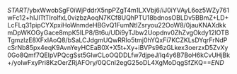 $START$/ybxWwobSgF0iWjPddrX5npPZgT4m1LXVbj6/iJ0iYVAyL6oz5WZy761wFc12+hIJlTtTIrolfxL0vizbzAoqN7KCf8UQhPTU18bdnosOBLDv5BBmZ+LD+LcFLq31pipCYXpxiHoWnmdeHBGvQ1FumNtIZsryou22OoW8/0jauKNAXdkkmDpWKOGyGace8mpK5ILP8/Bt6u/UDi9yTJbw2Uopdnv0ZhZvgOkdy12lOTBTgmzlzE8XFxIAoQ8/bSaLCJdgmUQwRRIo5tmj0hYQxFi7KCZKLsDYqrFrNdPcSrNb85px4eqK9AvnYeyHCEaB0X+X5t+Xy+iBVPs96zGLkex3oerzxD5ZvXy0Go8Qmf7QEIpVPQcgSst5GlwCLoOQDDLfw7djpeJ/Iq4y6B7BoH6kCvUHjBk+/yoIwFxyPri8KzOerZRjAFOry/0QCnl2egG25oDL4XgMoDqgSfZKQ==$END$